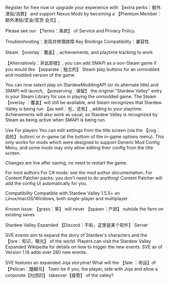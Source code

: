 Register for free now or upgrade your experience with 【extra perks：额外津贴/消费】 and support Nexus Mods by becoming a 【Premium Member：额外津贴/奖金/奖赏 会员】.

Please see our 【Terms：条款】 of Service and Privacy Policy.

Troubleshooting：发现并修理故障
Key Bindings
Compatibility：兼容性


Steam 【overlay：覆盖】, achievements, and playtime tracking to work

【Alternatively：非此即彼】, you can add SMAPI as a non-Steam game if you would like 【separate：独立的】 Steam play buttons for an unmodded and modded version of the game.

You can now select play on StardewModdingAPI (or its alternate title) and SMAPI will launch, 【preserving：保留】 the original "Stardew Valley" entry in your Steam Library for use in playing the unmodded game. The Steam 【overlay ：覆盖】will still be available, and Steam recognizes that Stardew Valley is being run 【as well：也，还有】, adding to your playtime. Achievements will also work as usual, as Stardew Valley is recognized by Steam as being active when SMAPI is being run.


Use
For players
You can edit settings from the title screen (via the 【cog：齿轮】 button) or in-game (at the bottom of the in-game options menu). This only works for mods which were designed to support Generic Mod Config Menu, and some mods may only allow editing their config from the title screen.

Changes are live after saving, no need to restart the game.

For mod authors
For C# mods: see the mod author documentation﻿.
For Content Patcher packs: you don't need to do anything! Content Patcher will add the config UI automatically for you.

Compatibility
Compatible with Stardew Valley 1.5.5+ on Linux/macOS/Windows, both single-player and multiplayer.




Known issue: 【grass：草】 will never 【spawn：产卵】 outside the farm on existing saves

Stardew Valley Expanded 【Discord：不和，这里是某个软件】 Server

SVE events aim to expand the story of Stardew's characters and the 【lore：知识，眼光】 of the world. Players can visit the Stardew Valley Expanded Wikipedia﻿ for details on how to trigger the new events. SVE as of Version 1.14 adds over 260 new events.


SVE features an expanded Joja storyline! What will the 【fate ：命运】of 【Pelican：醍醐鸟】 Town be if you, the player, side with Joja and allow a corporate【社团的】 takeover【接管】 of the valley?
